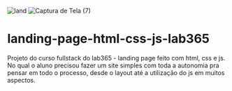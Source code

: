 
![land](https://user-images.githubusercontent.com/87062322/218344021-257e8378-f33e-4d78-83fd-8b55ffc40a39.png)
![Captura de Tela (7)](https://user-images.githubusercontent.com/87062322/218344202-5d347229-e4fd-4312-88a4-4a3677f6337d.png)
# landing-page-html-css-js-lab365
Projeto do curso fullstack do lab365 - landing page feito com html, css e js. No qual o aluno precisou fazer um site simples com toda a autonomia pra pensar em todo o processo, desde o layout até a utilização do js em muitos aspectos.
